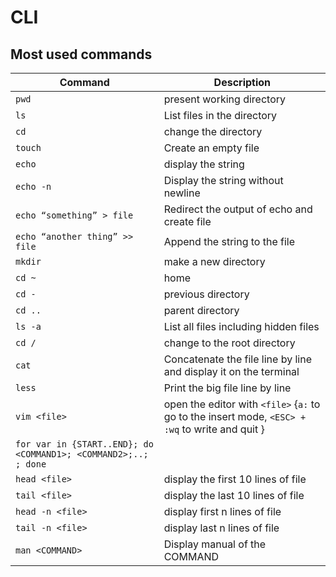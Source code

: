 # CLI

## Most used commands

| Command                                                         | Description                                                                                     |
| --------------------------------------------------------------- | ----------------------------------------------------------------------------------------------- |
| `pwd`                                                           | present working directory                                                                       |
| `ls`                                                            | List files in the directory                                                                     |
| `cd`                                                            | change the directory                                                                            |
| `touch`                                                         | Create an empty file                                                                            |
| `echo`                                                          | display the string                                                                              |
| `echo -n`                                                       | Display the string without newline                                                              |
| `echo “something” > file`                                       | Redirect the output of echo and create file                                                     |
| `echo “another thing” >> file`                                  | Append the string to the file                                                                   |
| `mkdir`                                                         | make a new directory                                                                            |
| `cd ~`                                                          | home                                                                                            |
| `cd -`                                                          | previous directory                                                                              |
| `cd ..`                                                         | parent directory                                                                                |
| `ls -a`                                                         | List all files including hidden files                                                           |
| `cd /`                                                          | change to the root directory                                                                    |
| `cat`                                                           | Concatenate the file line by line and display it on the terminal                                |
| `less`                                                          | Print the big file line by line                                                                 |
| `vim <file>`                                                    | open the editor with `<file>` {`a:` to go to the insert mode, `<ESC> + :wq` to write and quit } |
| `for var in {START..END}; do <COMMAND1>; <COMMAND2>;..; ; done` |                                                                                                 |
| `head <file>`                                                   | display the first 10 lines of file                                                              |
| `tail <file>`                                                   | display the last 10 lines of file                                                               |
| `head -n <file>`                                                | display first n lines of file                                                                   |
| `tail -n <file>`                                                | display last n lines of file                                                                    |
| `man <COMMAND>`                                                 | Display manual of the COMMAND                                                                   |
